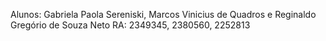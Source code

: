 Alunos: Gabriela Paola Sereniski, Marcos Vinicius de Quadros e Reginaldo Gregório de Souza Neto
RA: 2349345, 2380560, 2252813 